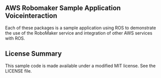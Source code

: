 ## AWS Robomaker Sample Application Voiceinteraction

Each of these packages is a sample application using ROS to demonstrate the use of the RoboMaker service and integration of other AWS services with ROS. 

## License Summary

This sample code is made available under a modified MIT license. See the LICENSE file.
